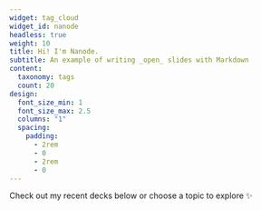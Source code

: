 ```yaml
---
widget: tag_cloud
widget_id: nanode
headless: true
weight: 10
title: Hi! I'm Nanode.
subtitle: An example of writing _open_ slides with Markdown
content:
  taxonomy: tags
  count: 20
design:
  font_size_min: 1
  font_size_max: 2.5
  columns: "1"
  spacing:
    padding:
      - 2rem
      - 0
      - 2rem
      - 0
---
```


Check out my recent decks below or choose a topic to explore ✨
